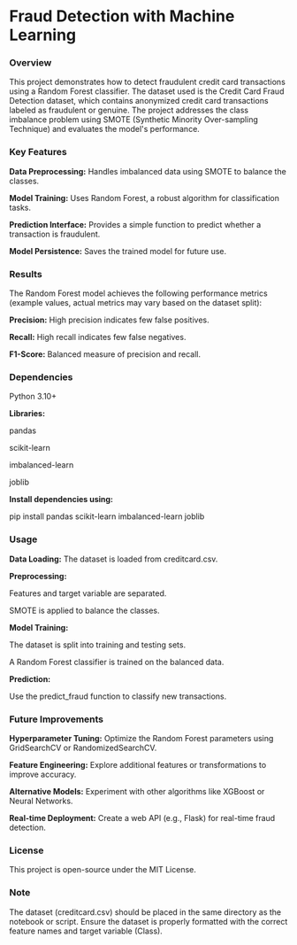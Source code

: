 # Fraud Detection with Machine Learning

### Overview

This project demonstrates how to detect fraudulent credit card transactions using a Random Forest classifier. The dataset used is the Credit Card Fraud Detection dataset, which contains anonymized credit card transactions labeled as fraudulent or genuine. The project addresses the class imbalance problem using SMOTE (Synthetic Minority Over-sampling Technique) and evaluates the model's performance.

### Key Features

**Data Preprocessing:** Handles imbalanced data using SMOTE to balance the classes.

**Model Training:** Uses Random Forest, a robust algorithm for classification tasks.

**Prediction Interface:** Provides a simple function to predict whether a transaction is fraudulent.

**Model Persistence:** Saves the trained model for future use.

### Results

The Random Forest model achieves the following performance metrics (example values, actual metrics may vary based on the dataset split):

**Precision:** High precision indicates few false positives.

**Recall:** High recall indicates few false negatives.

**F1-Score:** Balanced measure of precision and recall.

### Dependencies

Python 3.10+

**Libraries:**

pandas

scikit-learn

imbalanced-learn

joblib

**Install dependencies using:**

pip install pandas scikit-learn imbalanced-learn joblib

### Usage

**Data Loading:** The dataset is loaded from creditcard.csv.

**Preprocessing:**

Features and target variable are separated.

SMOTE is applied to balance the classes.

**Model Training:**

The dataset is split into training and testing sets.

A Random Forest classifier is trained on the balanced data.

**Prediction:**

Use the predict_fraud function to classify new transactions.

### Future Improvements

**Hyperparameter Tuning:** Optimize the Random Forest parameters using GridSearchCV or RandomizedSearchCV.

**Feature Engineering:** Explore additional features or transformations to improve accuracy.

**Alternative Models:** Experiment with other algorithms like XGBoost or Neural Networks.

**Real-time Deployment:** Create a web API (e.g., Flask) for real-time fraud detection.

### License

This project is open-source under the MIT License.

### Note

The dataset (creditcard.csv) should be placed in the same directory as the notebook or script. Ensure the dataset is properly formatted with the correct feature names and target variable (Class).
